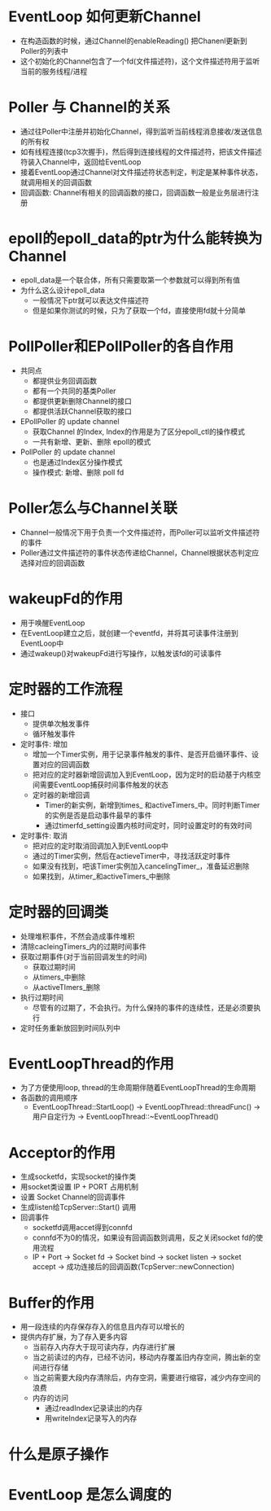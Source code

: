 # EventLoop 如何更新Channel
- 在构造函数的时候，通过Channel的enableReading() 把Chanenl更新到Poller的列表中
- 这个初始化的Channel包含了一个fd(文件描述符)，这个文件描述符用于监听当前的服务线程/进程

# Poller 与 Channel的关系
- 通过往Poller中注册并初始化Channel，得到监听当前线程消息接收/发送信息的所有权
- 如有线程连接(tcp3次握手)，然后得到连接线程的文件描述符，把该文件描述符装入Channel中，返回给EventLoop
- 接着EventLoop通过Channel对文件描述符状态判定，判定是某种事件状态，就调用相关的回调函数
- 回调函数: Channel有相关的回调函数的接口，回调函数一般是业务层进行注册

# epoll的epoll_data的ptr为什么能转换为Channel
- epoll_data是一个联合体，所有只需要取第一个参数就可以得到所有值
- 为什么这么设计epoll_data
  - 一般情况下ptr就可以表达文件描述符
  - 但是如果你测试的时候，只为了获取一个fd，直接使用fd就十分简单

# PollPoller和EPollPoller的各自作用
- 共同点
  - 都提供业务回调函数
  - 都有一个共同的基类Poller
  - 都提供更新删除Channel的接口
  - 都提供活跃Channel获取的接口
- EPollPoller 的 update channel
  - 获取Channel 的Index, Index的作用是为了区分epoll_ctl的操作模式
  - 一共有新增、更新、删除 epoll的模式
- PollPoller 的 update channel
  - 也是通过Index区分操作模式
  - 操作模式: 新增、删除 poll fd

# Poller怎么与Channel关联
- Channel一般情况下用于负责一个文件描述符，而Poller可以监听文件描述符的事件
- Poller通过文件描述符的事件状态传递给Channel，Channel根据状态判定应选择对应的回调函数

# wakeupFd的作用
- 用于唤醒EventLoop
- 在EventLoop建立之后，就创建一个eventfd，并将其可读事件注册到EventLoop中
- 通过wakeup()对wakeupFd进行写操作，以触发该fd的可读事件

# 定时器的工作流程
- 接口
  - 提供单次触发事件
  - 循环触发事件
- 定时事件: 增加
  - 增加一个Timer实例，用于记录事件触发的事件、是否开启循环事件、设置对应的回调函数
  - 把对应的定时器新增回调加入到EventLoop，因为定时的启动基于内核空间需要EventLoop捕获时间事件触发的状态
  - 定时器的新增回调
    - Timer的新实例，新增到times_ 和activeTimers_中。同时判断Timer的实例是否是启动事件最早的事件
    - 通过timerfd_setting设置内核时间定时，同时设置定时的有效时间
- 定时事件: 取消
  - 把对应的定时取消回调加入到EventLoop中
  - 通过的Timer实例，然后在actieveTimer中，寻找活跃定时事件
  - 如果没有找到，吧该Timer实例加入cancelingTimer_，准备延迟删除
  - 如果找到，从timer_和activeTimers_中删除
 
# 定时器的回调类
- 处理堆积事件，不然会造成事件堆积
- 清除cacleingTimers_内的过期时间事件
- 获取过期事件(对于当前回调发生的时间)
  - 获取过期时间
  - 从timers_中删除
  - 从activeTImers_删除
- 执行过期时间
  - 尽管有的过期了，不会执行。为什么保持的事件的连续性，还是必须要执行
- 定时任务重新放回到时间队列中

# EventLoopThread的作用
- 为了方便使用loop, thread的生命周期伴随着EventLoopThread的生命周期
- 各函数的调用顺序
  - EventLoopThread::StartLoop() -> EventLoopThread::threadFunc() -> 用户自定行为 -> EventLoopThread::~EventLoopThread()

# Acceptor的作用
- 生成socketfd，实现socket的操作类
- 用socket类设置 IP + PORT 占用机制
- 设置 Socket Channel的回调事件
- 生成listen给TcpServer::Start() 调用
- 回调事件
  - socketfd调用accet得到connfd
  - connfd不为0的情况，如果设有回调函数则调用，反之关闭socket fd的使用流程
  - IP + Port -> Socket fd -> Socket bind -> socket listen -> socket accept -> 成功连接后的回调函数(TcpServer::newConnection)

# Buffer的作用
- 用一段连续的内存保存存入的信息且内存可以增长的
- 提供内存扩展，为了存入更多内容
  - 当前存入内存大于现可读内存，内存进行扩展
  - 当之前读过的内存，已经不访问，移动内存覆盖旧内存空间，腾出新的空间进行存储
  - 当之前需要大段内存清除后，内存空洞，需要进行缩容，减少内存空间的浪费
  - 内存的访问
    - 通过readIndex记录读出的内存
    - 用writeIndex记录写入的内存

# 什么是原子操作

# EventLoop 是怎么调度的